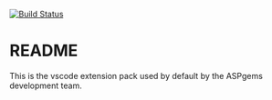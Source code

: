 [![Build Status](https://travis-ci.org/aspgems/vscode-extension-pack.svg?branch=master)](https://travis-ci.org/aspgems/vscode-extension-pack)

# README

This is the vscode extension pack used by default by the ASPgems development team.